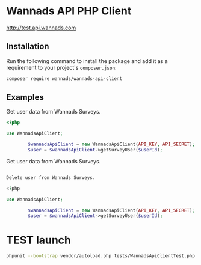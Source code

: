 # Wannads API PHP Client

http://test.api.wannads.com

## Installation

Run the following command to install the package and add it as a requirement to your project's `composer.json`:

```bash
composer require wannads/wannads-api-client
```

## Examples

Get user data from Wannads Surveys.

```php
<?php

use WannadsApiClient;

        $wannadsApiClient = new WannadsApiClient(API_KEY, API_SECRET);
        $user = $wannadsApiClient->getSurveyUser($userId);
```

Get user data from Wannads Surveys.

```php

Delete user from Wannads Surveys.

<?php

use WannadsApiClient;

        $wannadsApiClient = new WannadsApiClient(API_KEY, API_SECRET);
        $user = $wannadsApiClient->getSurveyUser($userId);
```

# TEST launch

```bash
phpunit --bootstrap vendor/autoload.php tests/WannadsApiClientTest.php
```